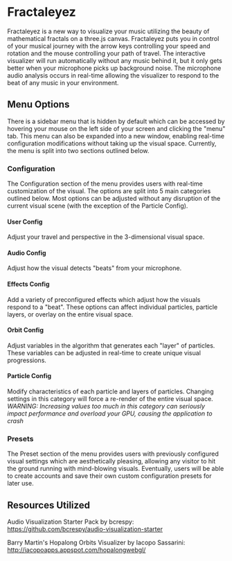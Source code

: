 # Fractaleyez

Fractaleyez is a new way to visualize your music utilizing the beauty of mathematical fractals on a three.js canvas.
Fractaleyez puts you in control of your musical journey with the arrow keys controlling your speed and rotation and the mouse controlling your path of travel.
The interactive visualizer will run automatically without any music behind it, but it only gets better when your microphone picks up background noise. The microphone audio analysis occurs in real-time allowing the visualizer to respond to the beat of any music in your environment.

## Menu Options

There is a sidebar menu that is hidden by default which can be accessed by hovering your mouse on the left side of your screen and clicking the "menu" tab. This menu can also be expanded into a new window, enabling real-time configuration modifications without taking up the visual space. Currently, the menu is split into two sections outlined below.

### Configuration

The Configuration section of the menu provides users with real-time customization of the visual. The options are split into 5 main categories outlined below. Most options can be adjusted without any disruption of the current visual scene (with the exception of the Particle Config). 

#### User Config

Adjust your travel and perspective in the 3-dimensional visual space. 

#### Audio Config

Adjust how the visual detects "beats" from your microphone.

#### Effects Config

Add a variety of preconfigured effects which adjust how the visuals respond to a "beat". These options can affect individual particles, particle layers, or overlay on the entire visual space.

#### Orbit Config

Adjust variables in the algorithm that generates each "layer" of particles. These variables can be adjusted in real-time to create unique visual progressions.

#### Particle Config

Modify characteristics of each particle and layers of particles. Changing settings in this category will force a re-render of the entire visual space.
*WARNING: Increasing values too much in this category can seriously impact performance and overload your GPU, causing the application to crash*

### Presets

The Preset section of the menu provides users with previously configured visual settings which are aesthetically pleasing, allowing any visitor to hit the ground running with mind-blowing visuals. Eventually, users will be able to create accounts and save their own custom configuration presets for later use.

## Resources Utilized

Audio Visualization Starter Pack by bcrespy: https://github.com/bcrespy/audio-visualization-starter

Barry Martin's Hopalong Orbits Visualizer by Iacopo Sassarini: http://iacopoapps.appspot.com/hopalongwebgl/
